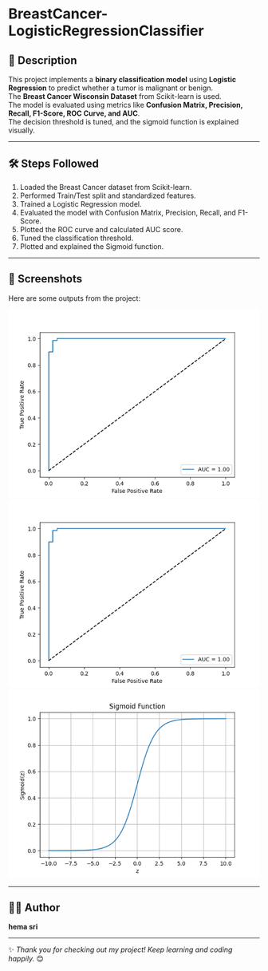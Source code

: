 # BreastCancer-LogisticRegressionClassifier

## 📌 Description
This project implements a **binary classification model** using **Logistic Regression** to predict whether a tumor is malignant or benign.  
The **Breast Cancer Wisconsin Dataset** from Scikit-learn is used.  
The model is evaluated using metrics like **Confusion Matrix, Precision, Recall, F1-Score, ROC Curve, and AUC**.  
The decision threshold is tuned, and the sigmoid function is explained visually.

---

## 🛠 Steps Followed
1. Loaded the Breast Cancer dataset from Scikit-learn.
2. Performed Train/Test split and standardized features.
3. Trained a Logistic Regression model.
4. Evaluated the model with Confusion Matrix, Precision, Recall, and F1-Score.
5. Plotted the ROC curve and calculated AUC score.
6. Tuned the classification threshold.
7. Plotted and explained the Sigmoid function.

---

## 📸 Screenshots
Here are some outputs from the project:

![Screenshot 1](figure.1.png)  
![Screenshot 2](Figure.2.png)  
![Screenshot 3](figure.3.png)  

---

## 👩‍💻 Author
**hema sri**

---

✨ *Thank you for checking out my project! Keep learning and coding happily.* 😊

